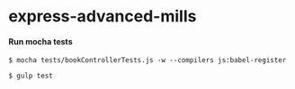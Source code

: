 # express-advanced-mills

#### Run mocha tests
`$ mocha tests/bookControllerTests.js -w --compilers js:babel-register`

`$ gulp test`